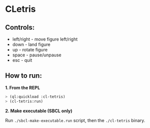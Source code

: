 # CLetris

## Controls:

  * left/right - move figure left/right
  * down - land figure
  * up - rotate figure
  * space - pause/unpause
  * esc - quit

## How to run:
**1. From the REPL**

``` lisp
> (ql:quickload :cl-tetris)
> (cl-tetris:run)
```
**2. Make executable (SBCL only)**

Run ```./sbcl-make-executable.run``` script,
then the ```./cl-tetris``` binary.

